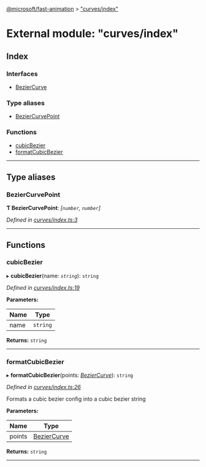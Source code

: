 [@microsoft/fast-animation](../README.md) > ["curves/index"](../modules/_curves_index_.md)

# External module: "curves/index"

## Index

### Interfaces

* [BezierCurve](../interfaces/_curves_index_.beziercurve.md)

### Type aliases

* [BezierCurvePoint](_curves_index_.md#beziercurvepoint)

### Functions

* [cubicBezier](_curves_index_.md#cubicbezier)
* [formatCubicBezier](_curves_index_.md#formatcubicbezier)

---

## Type aliases

<a id="beziercurvepoint"></a>

###  BezierCurvePoint

**Ƭ BezierCurvePoint**: *[`number`, `number`]*

*Defined in [curves/index.ts:3](https://github.com/Microsoft/fast-dna/blob/164dd3ca/packages/fast-animation/lib/curves/index.ts#L3)*

___

## Functions

<a id="cubicbezier"></a>

###  cubicBezier

▸ **cubicBezier**(name: *`string`*): `string`

*Defined in [curves/index.ts:19](https://github.com/Microsoft/fast-dna/blob/164dd3ca/packages/fast-animation/lib/curves/index.ts#L19)*

**Parameters:**

| Name | Type |
| ------ | ------ |
| name | `string` |

**Returns:** `string`

___
<a id="formatcubicbezier"></a>

###  formatCubicBezier

▸ **formatCubicBezier**(points: *[BezierCurve](../interfaces/_curves_index_.beziercurve.md)*): `string`

*Defined in [curves/index.ts:26](https://github.com/Microsoft/fast-dna/blob/164dd3ca/packages/fast-animation/lib/curves/index.ts#L26)*

Formats a cubic bezier config into a cubic bezier string

**Parameters:**

| Name | Type |
| ------ | ------ |
| points | [BezierCurve](../interfaces/_curves_index_.beziercurve.md) |

**Returns:** `string`

___

